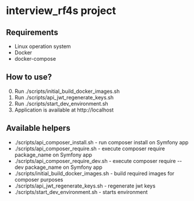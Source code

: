 # interview_rf4s project

## Requirements
* Linux operation system
* Docker
* docker-compose

## How to use?
0. Run ./scripts/initial_build_docker_images.sh
0. Run ./scripts/api_jwt_regenerate_keys.sh
0. Run ./scripts/start_dev_environment.sh
0. Application is available at http://localhost

## Available helpers
* ./scripts/api_composer_install.sh - run composer install on Symfony app
* ./scripts/api_composer_require.sh - execute composer require package_name on Symfony app
* ./scripts/api_composer_require_dev.sh - execute composer require --dev package_name on Symfony app
* ./scripts/initial_build_docker_images.sh - build required images for composer purposes
* ./scripts/api_jwt_regenerate_keys.sh - regenerate jwt keys
* ./scripts/start_dev_environment.sh - starts environment